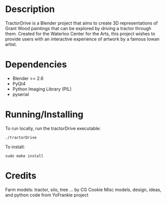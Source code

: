 # Description
TractorDrive is a Blender project that aims to 
create 3D representations of Grant Wood paintings that can
be explored by driving a tractor through them.  Created for
the Waterloo Center for the Arts, this project wishes to provide
users with an interactive experience of artwork by a famous Iowan
artist.  

# Dependencies
* Blender >= 2.6
* PyQt4
* Python Imaging Library (PIL)
* pyserial

# Running/Installing
To run locally, run the tractorDrive executable:

    ./tractorDrive

To install:

    sudo make install

# Credits
Farm models: tractor, silo, tree ... by CG Cookie
Misc models, design, ideas, and python code from YoFrankie project

